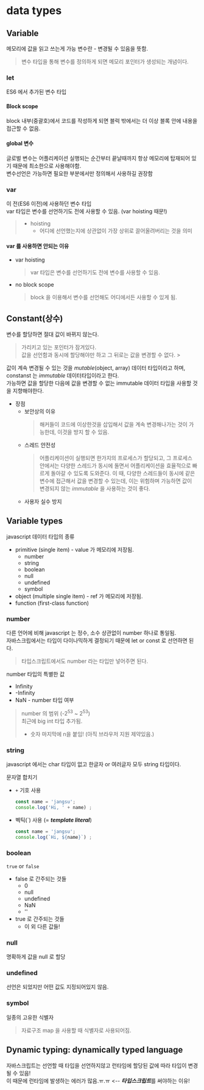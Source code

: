 # data types

## Variable
메모리에 값을 읽고 쓰는게 가능
변수란 - 변경될 수 있음을 뜻함.
> 변수 타입을 통해 변수를 정의하게 되면 메모리 포인터가 생성되는 개념이다.

### let
ES6 에서 추가된 변수 타입

#### Block scope
block 내부(중괄호)에서 코드를 작성하게 되면 블럭 밖에서는 더 이상 블록 안에 내용을 접근할 수 없음.

#### global 변수
글로벌 변수는 어플리케이션 실행되는 순간부터 끝날때까지 항상 메모리에 탑재되어 있기 때문에 최소한으로 사용해야함.   
변수선언은 가능하면 필요한 부분에서만 정의해서 사용하길 권장함

### var
이 전(ES6 이전)에 사용하던 변수 타입   
var 타입은 변수를 선언하기도 전에 사용할 수 있음. (var hoisting 때문!)
> * hoisting
>   - 어디에 선언했는지에 상관없이 가장 상위로 끌어올려버리는 것을 의미



#### var 를 사용하면 안되는 이유
* var hoisting
    > var 타입은 변수를 선언하기도 전에 변수를 사용할 수 있음.
* no block scope
    > block 을 이용해서 변수를 선언해도 어디에서든 사용할 수 있게 됨.   

## Constant(상수)
변수를 할당하면 절대 값이 바뀌지 않는다.
> 가리키고 있는 포인터가 잠겨있다.   
> 값을 선언함과 동시에 할당해야만 하고 그 뒤로는 값을 변경할 수 없다.   > 

값이 계속 변경될 수 있는 것을 _mutable_(object, array) 데이터 타입이라고 하며,
constanst 는 _immutable_ 데이터타입이라고 한다.   
가능하면 값을 할당한 다음에 값을 변경할 수 없는 immutable 데이터 타입을 사용할 것을 지향해야한다.
* 장점
    - 보안상의 이유
        > 해커들이 코드에 이상한것을 삽입해서 값을 계속 변경해나가는 것이 가능한데, 이것을 방지 할 수 있음.
    - 스레드 안전성
        > 어플리케이션이 실행되면 한가지의 프로세스가 할당되고, 그 프로세스 안에서는 다양한 스레드가 동시에 돌면서 어플리케이션을 효율적으로 빠르게 돌아갈 수 있도록 도와준다. 이 때, 다양한 스레드들이 동시에 같은 변수에 접근해서 값을 변경할 수 있는데, 이는 위험하며 가능하면 값이 변경되지 않는 _immutable_ 을 사용하는 것이 좋다.
    - 사용자 실수 방지

## Variable types
javascript 데이터 타입의 종류 
* primitive (single item) - value 가 메모리에 저장됨.
    - number
    - string
    - boolean
    - null
    - undefined
    - symbol
* object (multiple single item) - ref 가 메모리에 저장됨.
* function (first-class function)

### number
다른 언어에 비해 javascript 는 정수, 소수 상관없이 number 하나로 통일됨.   
자바스크립에서는 타입이 다이나믹하게 결정되기 때문에 let or const 로 선언하면 된다.
> 타입스크립트에서도 number 라는 타입만 넣어주면 된다.

number 타입의 특별한 값
* Infinity
* -Infinity
* NaN - number 타입 여부

> number 의 범위 (-2<sup>53</sup> ~ 2<sup>53</sup>)   
> 최근에 big int 타입 추가됨.
> * 숫자 마지막에 n을 붙임! (아직 브라우저 지원 제약있음.)

### string
javascript 에서는 char 타입이 없고 한글자 or 여러글자 모두 string 타입이다.

문자열 합치기
* `+` 기호 사용
    ```js
    const name = 'jangsu';
    console.log('Hi, ' + name) ;
    ```
* 벡틱(`) 사용 (= ***template literal***)
    ```js
    const name = 'jangsu';
    console.log(`Hi, ${name}`) ;
    ```

### boolean
`true` or `false`
* false 로 간주되는 것들
    - 0
    - null
    - undefined
    - NaN
    - ''
* true 로 간주되는 것들
    - 이 외 다른 값들!

### null
명확하게 값을 null 로 할당

### undefined
선언은 되었지만 어떤 값도 지정되어있지 않음.

### symbol
일종의 고유한 식별자
> 자료구조 map 을 사용할 때 식별자로 사용되어짐.

## Dynamic typing: dynamically typed language
자바스크립트는 선언할 때 타입을 선언하지않고 런타임에 할당된 값에 따라 타입이 변경될 수 있음!   
이 때문에 런타임에 발생하는 에러가 많음.ㅠ.ㅠ <-- ***타입스크립트***를 써야하는 이유!